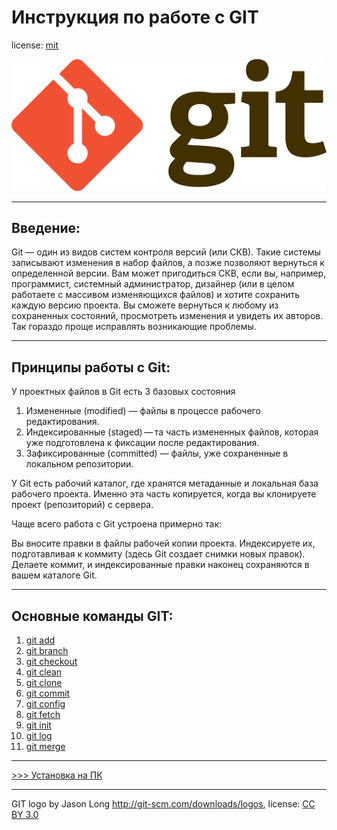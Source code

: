 # Инструкция по работе с GIT


license: [mit](./license.md)

![git logo](./assets/512px-Git-logo.svg.png)

---

## Введение:
Git — один из видов систем контроля версий (или СКВ). Такие системы записывают изменения в набор файлов, а позже позволяют вернуться к определенной версии.
Вам может пригодиться СКВ, если вы, например, программист, системный администратор, дизайнер (или в целом работаете с массивом изменяющихся файлов) и хотите сохранить каждую версию проекта. Вы сможете вернуться к любому из сохраненных состояний, просмотреть изменения и увидеть их авторов. Так гораздо проще исправлять возникающие проблемы.


---

## Принципы работы с Git:
У проектных файлов в Git есть 3 базовых состояния

1. Измененные (modified) — файлы в процессе рабочего редактирования.
2. Индексированные (staged) — та часть измененных файлов, которая уже подготовлена к фиксации после редактирования.
3. Зафиксированные (committed) — файлы, уже сохраненные в локальном репозитории.

У Git есть рабочий каталог, где хранятся метаданные и локальная база рабочего проекта. Именно эта часть копируется, когда вы клонируете проект (репозиторий) с сервера.

Чаще всего работа с Git устроена примерно так:

Вы вносите правки в файлы рабочей копии проекта.
Индексируете их, подготавливая к коммиту (здесь Git создает снимки новых правок).
Делаете коммит, и индексированные правки наконец сохраняются в вашем каталоге Git.

---

## Основные команды GIT:


1. [git add](./add.md)
2. [git branch](./branch.md)
3. [git checkout](./checkout.md)
4. [git clean](./clean.md)
5. [git clone](./clone.md)
6. [git commit](./commit.md)
7. [git config](./config.md)
8. [git fetch](./fetch.md)
9. [git init](./init.md)
10. [git log](./log.md)
11. [git merge](./merge.md)


---

[>>> Установка на ПК](./installation.md)

---

GIT logo by Jason Long http://git-scm.com/downloads/logos, license: [CC BY 3.0](https://creativecommons.org/licenses/by/3.0/deed.ru)